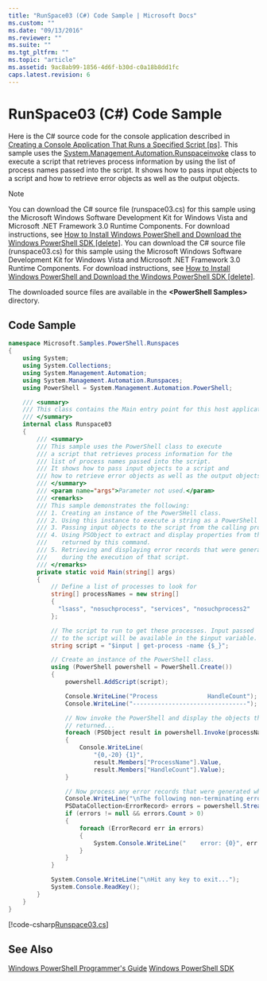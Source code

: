 ```yaml
---
title: "RunSpace03 (C#) Code Sample | Microsoft Docs"
ms.custom: ""
ms.date: "09/13/2016"
ms.reviewer: ""
ms.suite: ""
ms.tgt_pltfrm: ""
ms.topic: "article"
ms.assetid: 9ac8ab99-1856-4d6f-b30d-c0a18b8dd1fc
caps.latest.revision: 6
---
```

# RunSpace03 (C#) Code Sample
Here is the C# source code for the console application described in [Creating a Console Application That Runs a Specified Script &#91;ps&#93;](http://msdn.microsoft.com/en-us/a93e6006-36db-4bcc-b9da-c5bebf4ffd68). This sample uses the [System.Management.Automation.Runspaceinvoke](/dotnet/api/System.Management.Automation.RunspaceInvoke) class to execute a script that retrieves process information by using the list of process names passed into the script. It shows how to pass input objects to a script and how to retrieve error objects as well as the output objects.

> [!NOTE]
>  You can download the C# source file (runspace03.cs) for this sample using the Microsoft Windows Software Development Kit for Windows Vista and Microsoft .NET Framework 3.0 Runtime Components. For download instructions, see [How to Install Windows PowerShell and Download the Windows PowerShell SDK &#91;delete&#93;](http://msdn.microsoft.com/en-us/3ef7402e-fc80-432d-aaf7-c4a43fc09e68).
>  You can download the C# source file (runspace03.cs) for this sample using the Microsoft Windows Software Development Kit for Windows Vista and Microsoft .NET Framework 3.0 Runtime Components. For download instructions, see [How to Install Windows PowerShell and Download the Windows PowerShell SDK &#91;delete&#93;](http://msdn.microsoft.com/en-us/3ef7402e-fc80-432d-aaf7-c4a43fc09e68).
>
>  The downloaded source files are available in the **\<PowerShell Samples>** directory.

## Code Sample

```csharp
namespace Microsoft.Samples.PowerShell.Runspaces
{
    using System;
    using System.Collections;
    using System.Management.Automation;
    using System.Management.Automation.Runspaces;
    using PowerShell = System.Management.Automation.PowerShell;

    /// <summary>
    /// This class contains the Main entry point for this host application.
    /// </summary>
    internal class Runspace03
    {
        /// <summary>
        /// This sample uses the PowerShell class to execute
        /// a script that retrieves process information for the
        /// list of process names passed into the script.
        /// It shows how to pass input objects to a script and
        /// how to retrieve error objects as well as the output objects.
        /// </summary>
        /// <param name="args">Parameter not used.</param>
        /// <remarks>
        /// This sample demonstrates the following:
        /// 1. Creating an instance of the PowerSHell class.
        /// 2. Using this instance to execute a string as a PowerShell script.
        /// 3. Passing input objects to the script from the calling program.
        /// 4. Using PSObject to extract and display properties from the objects
        ///    returned by this command.
        /// 5. Retrieving and displaying error records that were generated
        ///    during the execution of that script.
        /// </remarks>
        private static void Main(string[] args)
        {
            // Define a list of processes to look for
            string[] processNames = new string[] 
            {
              "lsass", "nosuchprocess", "services", "nosuchprocess2" 
            };

            // The script to run to get these processes. Input passed
            // to the script will be available in the $input variable.
            string script = "$input | get-process -name {$_}";

            // Create an instance of the PowerShell class.
            using (PowerShell powershell = PowerShell.Create())
            {
                powershell.AddScript(script);

                Console.WriteLine("Process              HandleCount");
                Console.WriteLine("--------------------------------");

                // Now invoke the PowerShell and display the objects that are
                // returned...
                foreach (PSObject result in powershell.Invoke(processNames))
                {
                    Console.WriteLine(
                        "{0,-20} {1}",
                        result.Members["ProcessName"].Value,
                        result.Members["HandleCount"].Value);
                }

                // Now process any error records that were generated while running the script.
                Console.WriteLine("\nThe following non-terminating errors occurred:\n");
                PSDataCollection<ErrorRecord> errors = powershell.Streams.Error;
                if (errors != null && errors.Count > 0)
                {
                    foreach (ErrorRecord err in errors)
                    {
                        System.Console.WriteLine("    error: {0}", err.ToString());
                    }
                }
            }

            System.Console.WriteLine("\nHit any key to exit...");
            System.Console.ReadKey();
        }
    }
}
```

[!code-csharp[Runspace03.cs](../../powershell-sdk-samples/SDK-2.0/csharp/Runspace03/Runspace03.cs#L11-L88 "Runspace03.cs")]

## See Also
 [Windows PowerShell Programmer's Guide](./windows-powershell-programmer-s-guide.md)
 [Windows PowerShell SDK](../windows-powershell-reference.md)

